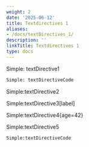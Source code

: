```yaml
---
weight: 2
date: '2025-06-12'
title: Textdirectives 1
aliases:
- /docs/textDirectives_1/
description: ''
linkTitle: Textdirectives 1
type: docs
---
```


Simple: textDirective1

```sh
Simple: textDirectiveCode
```

Simple:textDirective2

Simple:textDirective3[label]

Simple:textDirective4{age=42}

Simple:textDirective5

```sh
Simple:textDirectiveCode
```

